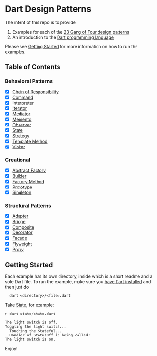 # Dart Design Patterns

The intent of this repo is to provide

1. Examples for each of the [23 Gang of Four design patterns](https://en.wikipedia.org/wiki/Design_Patterns)
2. An introduction to the [Dart programming language](https://dart.dev/)

Please see [Getting Started](#getting-started) for more information on how to run the examples.

## Table of Contents

### Behavioral Patterns

- [x] [Chain of Responsibility](https://github.com/basilex/dart_design_patterns/tree/master/chain_of_responsibility)
- [x] [Command](https://github.com/basilex/dart_design_patterns/tree/master/command)
- [x] [Interpreter](https://github.com/basilex/dart_design_patterns/tree/master/interpreter)
- [x] [Iterator](https://github.com/basilex/dart_design_patterns/tree/master/iterator)
- [x] [Mediator](https://github.com/basilex/dart_design_patterns/tree/master/mediator)
- [x] [Memento](https://github.com/basilex/dart_design_patterns/tree/master/memento)
- [x] [Observer](https://github.com/basilex/dart_design_patterns/tree/master/observer)
- [x] [State](https://github.com/basilex/dart_design_patterns/tree/master/state)
- [x] [Strategy](https://github.com/basilex/dart_design_patterns/tree/master/strategy)
- [x] [Template Method](https://github.com/basilex/dart_design_patterns/tree/master/template_method)
- [x] [Visitor](https://github.com/basilex/dart_design_patterns/tree/master/visitor)

### Creational

- [x] [Abstract Factory](https://github.com/basilex/dart_design_patterns/tree/master/abstract_factory)
- [x] [Builder](https://github.com/basilex/dart_design_patterns/tree/master/builder)
- [x] [Factory Method](https://github.com/basilex/dart_design_patterns/tree/master/factory_method)
- [x] [Prototype](https://github.com/basilex/dart_design_patterns/tree/master/prototype)
- [x] [Singleton](https://github.com/basilex/dart_design_patterns/tree/master/singleton)

### Structural Patterns

- [x] [Adapter](https://github.com/basilex/dart_design_patterns/tree/master/adapter)
- [x] [Bridge](https://github.com/basilex/dart_design_patterns/tree/master/bridge)
- [x] [Composite](https://github.com/basilex/dart_design_patterns/tree/master/composite)
- [x] [Decorator](https://github.com/basilex/dart_design_patterns/tree/master/decorator)
- [x] [Facade](https://github.com/basilex/dart_design_patterns/tree/master/facade)
- [x] [Flyweight](https://github.com/basilex/dart_design_patterns/tree/master/flyweight)
- [x] [Proxy](https://github.com/basilex/dart_design_patterns/tree/master/proxy)

## Getting Started

Each example has its own directory, inside which is a short readme and a sole Dart file.
To run the example, make sure you [have Dart installed](https://dart.dev/get-dart) and then just do

```
  dart <directory>/<file>.dart
```

Take [State](https://github.com/basilex/dart_design_patterns/tree/master/state), for example:

```
> dart state/state.dart

The light switch is off.
Toggling the light switch...
  Touching the Stateful...
  Handler of StatusOff is being called!
The light switch is on.
```

Enjoy!
